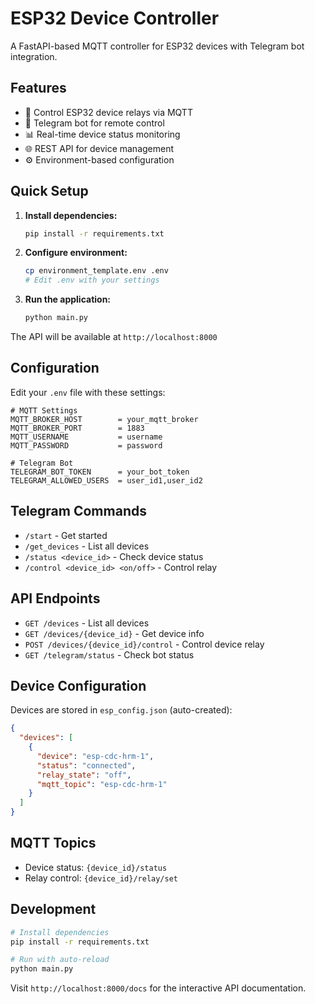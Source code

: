 # ESP32 Device Controller

A FastAPI-based MQTT controller for ESP32 devices with Telegram bot integration.

## Features

- 🔌 Control ESP32 device relays via MQTT
- 🤖 Telegram bot for remote control
- 📊 Real-time device status monitoring
- 🌐 REST API for device management
- ⚙️ Environment-based configuration

## Quick Setup

1. **Install dependencies:**
   ```bash
   pip install -r requirements.txt
   ```

2. **Configure environment:**
   ```bash
   cp environment_template.env .env
   # Edit .env with your settings
   ```

3. **Run the application:**
   ```bash
   python main.py
   ```

The API will be available at `http://localhost:8000`

## Configuration

Edit your `.env` file with these settings:

```env
# MQTT Settings
MQTT_BROKER_HOST        = your_mqtt_broker
MQTT_BROKER_PORT        = 1883
MQTT_USERNAME           = username
MQTT_PASSWORD           = password

# Telegram Bot
TELEGRAM_BOT_TOKEN      = your_bot_token
TELEGRAM_ALLOWED_USERS  = user_id1,user_id2
```

## Telegram Commands

- `/start` - Get started
- `/get_devices` - List all devices
- `/status <device_id>` - Check device status
- `/control <device_id> <on/off>` - Control relay

## API Endpoints

- `GET /devices` - List all devices
- `GET /devices/{device_id}` - Get device info
- `POST /devices/{device_id}/control` - Control device relay
- `GET /telegram/status` - Check bot status

## Device Configuration

Devices are stored in `esp_config.json` (auto-created):

```json
{
  "devices": [
    {
      "device": "esp-cdc-hrm-1",
      "status": "connected",
      "relay_state": "off",
      "mqtt_topic": "esp-cdc-hrm-1"
    }
  ]
}
```

## MQTT Topics

- Device status: `{device_id}/status`
- Relay control: `{device_id}/relay/set`

## Development

```bash
# Install dependencies
pip install -r requirements.txt

# Run with auto-reload
python main.py
```

Visit `http://localhost:8000/docs` for the interactive API documentation. 